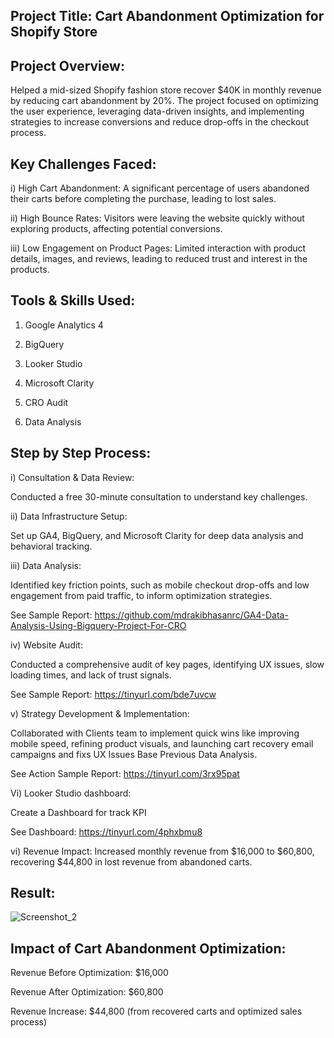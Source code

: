## Project Title: Cart Abandonment Optimization for Shopify Store

## Project Overview:

Helped a mid-sized Shopify fashion store recover $40K in monthly revenue by reducing cart abandonment by 20%. The project focused on optimizing the user experience, leveraging data-driven insights, and implementing strategies to increase conversions and reduce drop-offs in the checkout process.

## Key Challenges Faced:

i) High Cart Abandonment: A significant percentage of users abandoned their carts before completing the purchase, leading to lost sales.

ii) High Bounce Rates: Visitors were leaving the website quickly without exploring products, affecting potential conversions.

iii) Low Engagement on Product Pages: Limited interaction with product details, images, and reviews, leading to reduced trust and interest in the products.

## Tools & Skills Used:

1) Google Analytics 4
   
3) BigQuery

5) Looker Studio
   
7) Microsoft Clarity
   
9) CRO Audit
    
11) Data Analysis

## Step by Step Process:

i) Consultation & Data Review: 

Conducted a free 30-minute consultation to understand key challenges.

ii) Data Infrastructure Setup:

Set up GA4, BigQuery, and Microsoft Clarity for deep data analysis and behavioral tracking.

iii) Data Analysis: 

Identified key friction points, such as mobile checkout drop-offs and low engagement from paid traffic, to inform optimization strategies.

See Sample Report: https://github.com/mdrakibhasanrc/GA4-Data-Analysis-Using-Bigquery-Project-For-CRO

iv) Website Audit: 

Conducted a comprehensive audit of key pages, identifying UX issues, slow loading times, and lack of trust signals.

See Sample Report: https://tinyurl.com/bde7uvcw

v) Strategy Development & Implementation: 

Collaborated with Clients team to implement quick wins like improving mobile speed, refining product visuals, and launching cart recovery email campaigns and fixs UX Issues Base Previous Data Analysis.

See Action Sample Report: https://tinyurl.com/3rx95pat

Vi) Looker Studio dashboard:

Create a Dashboard for track KPI

See Dashboard: https://tinyurl.com/4phxbmu8

vi) Revenue Impact: Increased monthly revenue from $16,000 to $60,800, recovering $44,800 in lost revenue from abandoned carts.

## Result:
 
![Screenshot_2](https://github.com/user-attachments/assets/0c89ef2f-5c22-4a12-9269-66feb89bd405)

## Impact of Cart Abandonment Optimization:

Revenue Before Optimization: $16,000

Revenue After Optimization: $60,800

Revenue Increase: $44,800 (from recovered carts and optimized sales process)

